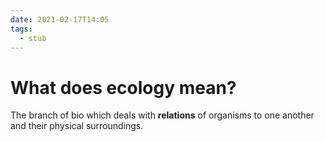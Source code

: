 ```yaml
---
date: 2021-02-17T14:05
tags: 
  - stub
---
```


# What does ecology mean?

The branch of bio which deals with **relations** of organisms to one another and their physical surroundings.
